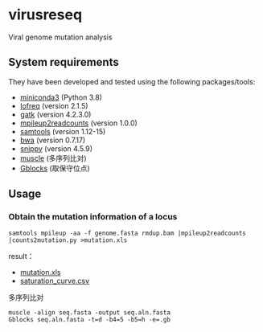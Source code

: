# virusreseq
Viral genome mutation analysis

## System requirements
They have been developed and tested using the following packages/tools:
+ [miniconda3](https://conda.io/en/latest/miniconda.html) (Python 3.8)
+ [lofreq](https://github.com/CSB5/lofreq) (version 2.1.5)
+ [gatk](https://github.com/broadinstitute/gatk) (version 4.2.3.0)
+ [mpileup2readcounts](https://github.com/gatoravi/mpileup2readcounts) (version 1.0.0)
+ [samtools](https://github.com/samtools/samtools) (version 1.12-15)
+ [bwa](https://github.com/lh3/bwa) (version 0.7.17)
+ [snippy](https://github.com/tseemann/snippy) (version 4.5.9)
+ [muscle](https://github.com/rcedgar/muscle) (多序列比对)
+ [Gblocks](http://molevol.cmima.csic.es/castresana/Gblocks.html) (取保守位点)

## Usage
### Obtain the mutation information of a locus
```
samtools mpileup -aa -f genome.fasta rmdup.bam |mpileup2readcounts |counts2mutation.py >mutation.xls
```
result：
+ [mutation.xls](https://github.com/zxgsy520/virusreseq/blob/main/docs/mutation.xls)
+ [saturation_curve.csv](https://github.com/zxgsy520/virusreseq/blob/main/docs/saturation_curve.csv)

多序列比对
```
muscle -align seq.fasta -output seq.aln.fasta
Gblocks seq.aln.fasta -t=d -b4=5 -b5=h -e=.gb
```
